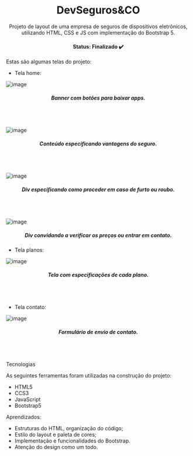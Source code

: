 <h1 align="center">DevSeguros&CO</h1>

<p align="center">Projeto de layout de uma empresa de seguros de dispositivos eletrônicos, utilizando HTML, CSS e JS com implementação do Bootstrap 5.</p>

<h4 align="center"> 
	Status: Finalizado ✔️
</h4>

Estas são algumas telas do projeto:

- Tela home:

![image](https://user-images.githubusercontent.com/107436705/178163952-357181b7-ff19-4d05-8c5d-796b54eea783.png)
<h5 align="center">Banner com botões para baixar apps.</h5>

<br></br>

![image](https://user-images.githubusercontent.com/107436705/178163987-0d6f46f3-c3c4-4315-9e79-25570662a0c5.png)
<h5 align="center">Conteúdo especificando vantagens do seguro.</h5>

<br></br>

![image](https://user-images.githubusercontent.com/107436705/178164030-ca1d906b-beaf-4c48-94a3-b6d5c527994f.png)
<h5 align="center">Div especificando como proceder em caso de furto ou roubo.</h5>

<br></br>

![image](https://user-images.githubusercontent.com/107436705/178164057-44aedeac-8cc1-4b20-969f-3104b6d67dd6.png)
<h5 align="center">Div convidando a verificar os preços ou entrar em contato.</h5>

- Tela planos:

![image](https://user-images.githubusercontent.com/107436705/178164084-e9fe7034-475f-4327-bf35-0ce9c1ad266f.png)
<h5 align="center">Tela com especificações de cada plano.</h5>

<br></br>

- Tela contato:

![image](https://user-images.githubusercontent.com/107436705/178164103-1fd6b330-3b55-45f7-b68e-0de29834d66a.png)
<h5 align="center">Formulário de envio de contato.</h5>

<br></br>

Tecnologias

As seguintes ferramentas foram utilizadas na construção do projeto:

- HTML5
- CCS3
- JavaScript
- Bootstrap5

Aprendizados:

- Estruturas do HTML, organização do código;
- Estilo do layout e paleta de cores;
- Implementação e funcionalidades do Bootstrap.
- Atenção do design como um todo.
